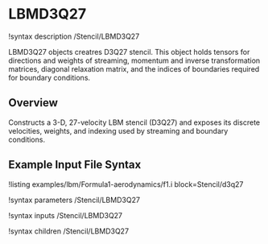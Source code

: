 # LBMD3Q27

!syntax description /Stencil/LBMD3Q27

LBMD3Q27 objects creatres D3Q27 stencil. This object holds tensors for directions and weights of streaming, momentum and inverse transformation matrices, diagonal relaxation matrix, and the indices of boundaries required for boundary conditions.

## Overview

Constructs a 3\-D, 27\-velocity LBM stencil (D3Q27) and exposes its discrete velocities, weights,
and indexing used by streaming and boundary conditions.

## Example Input File Syntax

!listing examples/lbm/Formula1-aerodynamics/f1.i block=Stencil/d3q27

!syntax parameters /Stencil/LBMD3Q27

!syntax inputs /Stencil/LBMD3Q27

!syntax children /Stencil/LBMD3Q27
